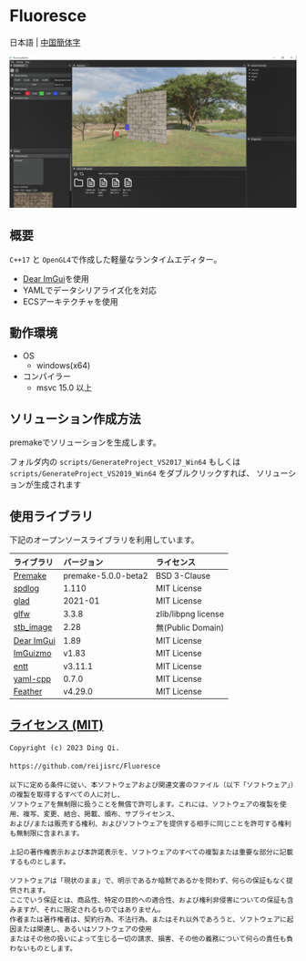 # Fluoresce

日本語 | [中国簡体字](README.zh-CN.md)

![FluoersceEditor](Images/FluoersceEditor.png) 

## 概要
 `C++17` と `OpenGL4`で作成した軽量なランタイムエディター。
 * [Dear ImGui](https://github.com/ocornut/imgui)を使用
 * YAMLでデータシリアライズ化を対応
 * ECSアーキテクチャを使用

## 動作環境
* OS
  * windows(x64)
* コンパイラー
  * msvc 15.0 以上

## ソリューション作成方法
  premakeでソリューションを生成します。

フォルダ内の `scripts/GenerateProject_VS2017_Win64` もしくは `scripts/GenerateProject_VS2019_Win64` をダブルクリックすれば、
ソリューションが生成されます

## 使用ライブラリ

下記のオープンソースライブラリを利用しています。

|ライブラリ|バージョン|ライセンス|
|:----|:----|:----|
|[Premake](https://github.com/premake/premake-core)| premake-5.0.0-beta2 |BSD 3-Clause|
|[spdlog](https://github.com/gabime/spdlog)| 1.110 |MIT License|
|[glad](https://github.com/Dav1dde/glad)| 2021-01 |MIT License|
|[glfw](https://github.com/glfw/glfw)| 3.3.8 |zlib/libpng license|
|[stb_image](https://github.com/nothings/stb)| 2.28 |無(Public Domain)|
|[Dear ImGui](https://github.com/ocornut/imgui)| 1.89 |MIT License|
|[ImGuizmo](https://github.com/CedricGuillemet/ImGuizmo)| v1.83 |MIT License|
|[entt](https://github.com/skypjack/entt)| v3.11.1 |MIT License|
|[yaml-cpp](https://github.com/jbeder/yaml-cpp)| 0.7.0 |MIT License|
|[Feather](https://feathericons.com)| v4.29.0 |MIT License|

[ライセンス (MIT)](https://github.com/reijisrc/Fluoresce/blob/main/LICENSE)
-------------------------------------------------------------------------------
	Copyright (c) 2023 Ding Qi.

	https://github.com/reijisrc/Fluoresce

    以下に定める条件に従い、本ソフトウェアおよび関連文書のファイル（以下「ソフトウェア」）の複製を取得するすべての人に対し、
    ソフトウェアを無制限に扱うことを無償で許可します。これには、ソフトウェアの複製を使用、複写、変更、結合、掲載、頒布、サブライセンス、
    および/または販売する権利、およびソフトウェアを提供する相手に同じことを許可する権利も無制限に含まれます。

	上記の著作権表示および本許諾表示を、ソフトウェアのすべての複製または重要な部分に記載するものとします。

    ソフトウェアは「現状のまま」で、明示であるか暗黙であるかを問わず、何らの保証もなく提供されます。
    ここでいう保証とは、商品性、特定の目的への適合性、および権利非侵害についての保証も含みますが、それに限定されるものではありません。
    作者または著作権者は、契約行為、不法行為、またはそれ以外であろうと、ソフトウェアに起因または関連し、あるいはソフトウェアの使用
    またはその他の扱いによって生じる一切の請求、損害、その他の義務について何らの責任も負わないものとします。
